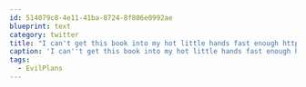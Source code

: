 ```yaml
---
id: 514079c8-4e11-41ba-8724-8f806e0992ae
blueprint: text
category: twitter
title: "I can't get this book into my hot little hands fast enough http://bit.ly/hcpuGM #EvilPlans"
caption: 'I can''t get this book into my hot little hands fast enough http://bit.ly/hcpuGM <span class="hashtag hashtag_local">#<a href="http://tweettemp.darylchymko.ca/?tag=evilplans">EvilPlans</a>'
tags:
  - EvilPlans
---
```


